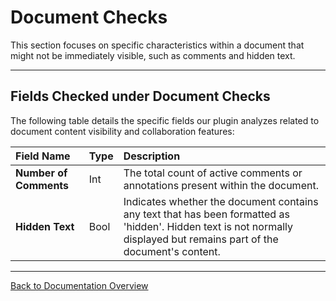 # Document Checks

This section focuses on specific characteristics within a document that might not be immediately visible, such as comments and hidden text.

---

## Fields Checked under Document Checks

The following table details the specific fields our plugin analyzes related to document content visibility and collaboration features:

| Field Name         | Type | Description                                                                                                                                                                             |
| :----------------- | :--- | :-------------------------------------------------------------------------------------------------------------------------------------------------------------------------------------- |
| **Number of Comments** | Int  | The total count of active comments or annotations present within the document.                                                 |
| **Hidden Text** | Bool | Indicates whether the document contains any text that has been formatted as 'hidden'. Hidden text is not normally displayed but remains part of the document's content. |

---

[Back to Documentation Overview](index.md)
